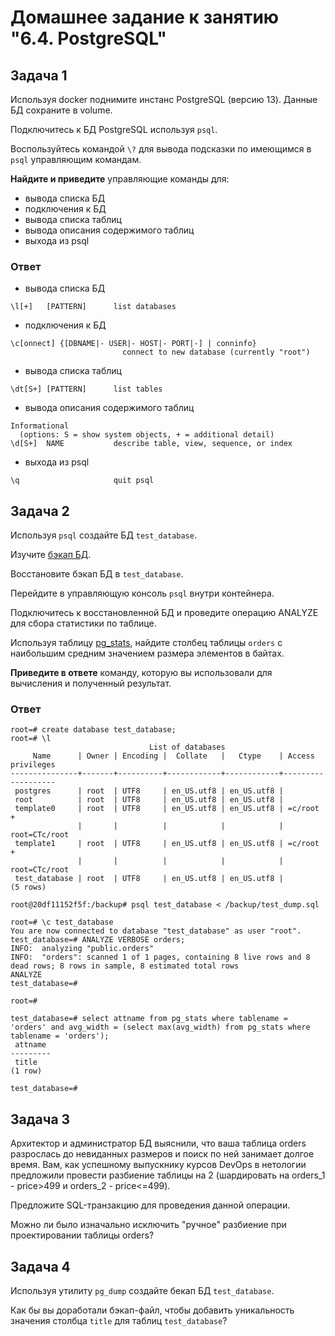 # Домашнее задание к занятию "6.4. PostgreSQL"

## Задача 1

Используя docker поднимите инстанс PostgreSQL (версию 13). Данные БД сохраните в volume.

Подключитесь к БД PostgreSQL используя `psql`.

Воспользуйтесь командой `\?` для вывода подсказки по имеющимся в `psql` управляющим командам.

**Найдите и приведите** управляющие команды для:
- вывода списка БД
- подключения к БД
- вывода списка таблиц
- вывода описания содержимого таблиц
- выхода из psql

### Ответ
- вывода списка БД
```
\l[+]   [PATTERN]      list databases
```
- подключения к БД
```
\c[onnect] {[DBNAME|- USER|- HOST|- PORT|-] | conninfo}
                         connect to new database (currently "root")
```
- вывода списка таблиц
```
\dt[S+] [PATTERN]      list tables
```
- вывода описания содержимого таблиц
```
Informational
  (options: S = show system objects, + = additional detail)
\d[S+]  NAME           describe table, view, sequence, or index
```
- выхода из psql
```
\q                     quit psql
```

## Задача 2

Используя `psql` создайте БД `test_database`.

Изучите [бэкап БД](https://github.com/netology-code/virt-homeworks/tree/master/06-db-04-postgresql/test_data).

Восстановите бэкап БД в `test_database`.

Перейдите в управляющую консоль `psql` внутри контейнера.

Подключитесь к восстановленной БД и проведите операцию ANALYZE для сбора статистики по таблице.

Используя таблицу [pg_stats](https://postgrespro.ru/docs/postgresql/12/view-pg-stats), найдите столбец таблицы `orders` 
с наибольшим средним значением размера элементов в байтах.

**Приведите в ответе** команду, которую вы использовали для вычисления и полученный результат.
### Ответ
```
root=# create database test_database;
root=# \l
                               List of databases
     Name      | Owner | Encoding |  Collate   |   Ctype    | Access privileges 
---------------+-------+----------+------------+------------+-------------------
 postgres      | root  | UTF8     | en_US.utf8 | en_US.utf8 | 
 root          | root  | UTF8     | en_US.utf8 | en_US.utf8 | 
 template0     | root  | UTF8     | en_US.utf8 | en_US.utf8 | =c/root          +
               |       |          |            |            | root=CTc/root
 template1     | root  | UTF8     | en_US.utf8 | en_US.utf8 | =c/root          +
               |       |          |            |            | root=CTc/root
 test_database | root  | UTF8     | en_US.utf8 | en_US.utf8 | 
(5 rows)
```

```
root@20df11152f5f:/backup# psql test_database < /backup/test_dump.sql 
```

```
root=# \c test_database
You are now connected to database "test_database" as user "root".
test_database=# ANALYZE VERBOSE orders;
INFO:  analyzing "public.orders"
INFO:  "orders": scanned 1 of 1 pages, containing 8 live rows and 8 dead rows; 8 rows in sample, 8 estimated total rows
ANALYZE
test_database=#
```

```
root=# 

test_database=# select attname from pg_stats where tablename = 'orders' and avg_width = (select max(avg_width) from pg_stats where tablename = 'orders');
 attname 
---------
 title
(1 row)

test_database=#
```

## Задача 3

Архитектор и администратор БД выяснили, что ваша таблица orders разрослась до невиданных размеров и
поиск по ней занимает долгое время. Вам, как успешному выпускнику курсов DevOps в нетологии предложили
провести разбиение таблицы на 2 (шардировать на orders_1 - price>499 и orders_2 - price<=499).

Предложите SQL-транзакцию для проведения данной операции.

Можно ли было изначально исключить "ручное" разбиение при проектировании таблицы orders?

## Задача 4

Используя утилиту `pg_dump` создайте бекап БД `test_database`.

Как бы вы доработали бэкап-файл, чтобы добавить уникальность значения столбца `title` для таблиц `test_database`?
